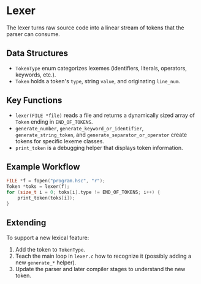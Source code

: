 # Lexer

The lexer turns raw source code into a linear stream of tokens that the parser can consume.

## Data Structures
- `TokenType` enum categorizes lexemes (identifiers, literals, operators, keywords, etc.).
- `Token` holds a token's `type`, string `value`, and originating `line_num`.

## Key Functions
- `lexer(FILE *file)` reads a file and returns a dynamically sized array of `Token` ending in `END_OF_TOKENS`.
- `generate_number`, `generate_keyword_or_identifier`, `generate_string_token`, and `generate_separator_or_operator` create tokens for specific lexeme classes.
- `print_token` is a debugging helper that displays token information.

## Example Workflow
```c
FILE *f = fopen("program.hsc", "r");
Token *toks = lexer(f);
for (size_t i = 0; toks[i].type != END_OF_TOKENS; i++) {
    print_token(toks[i]);
}
```

## Extending
To support a new lexical feature:
1. Add the token to `TokenType`.
2. Teach the main loop in `lexer.c` how to recognize it (possibly adding a new `generate_*` helper).
3. Update the parser and later compiler stages to understand the new token.
